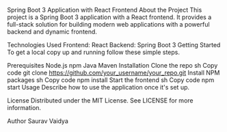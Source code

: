 Spring Boot 3 Application with React Frontend
About the Project
This project is a Spring Boot 3 application with a React frontend. It provides a full-stack solution for building modern web applications with a powerful backend and dynamic frontend.

Technologies Used
Frontend: React
Backend: Spring Boot 3
Getting Started
To get a local copy up and running follow these simple steps.

Prerequisites
Node.js
npm
Java
Maven
Installation
Clone the repo
sh
Copy code
git clone https://github.com/your_username/your_repo.git
Install NPM packages
sh
Copy code
npm install
Start the frontend
sh
Copy code
npm start
Usage
Describe how to use the application once it's set up.

License
Distributed under the MIT License. See LICENSE for more information.

Author
Saurav Vaidya
